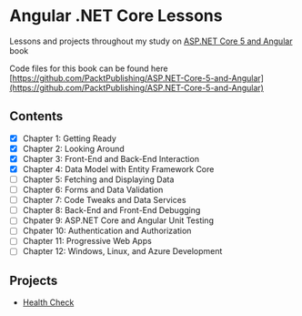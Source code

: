 # Angular .NET Core Lessons

Lessons and projects throughout my study on [ASP.NET Core 5 and Angular](https://www.packtpub.com/product/asp-net-core-5-and-angular-fourth-edition/9781800560338) book

Code files for this book can be found here [https://github.com/PacktPublishing/ASP.NET-Core-5-and-Angular](https://github.com/PacktPublishing/ASP.NET-Core-5-and-Angular)

## Contents

- [x] Chapter 1: Getting Ready
- [x] Chapter 2: Looking Around
- [x] Chapter 3: Front-End and Back-End Interaction
- [x] Chapter 4: Data Model with Entity Framework Core
- [ ] Chapter 5: Fetching and Displaying Data
- [ ] Chapter 6: Forms and Data Validation
- [ ] Chapter 7: Code Tweaks and Data Services
- [ ] Chapter 8: Back-End and Front-End Debugging
- [ ] Chpater 9: ASP.NET Core and Angular Unit Testing
- [ ] Chpater 10: Authentication and Authorization
- [ ] Chapter 11: Progressive Web Apps
- [ ] Chapter 12: Windows, Linux, and Azure Development

## Projects

- [Health Check](Projects/HealthCheck)
